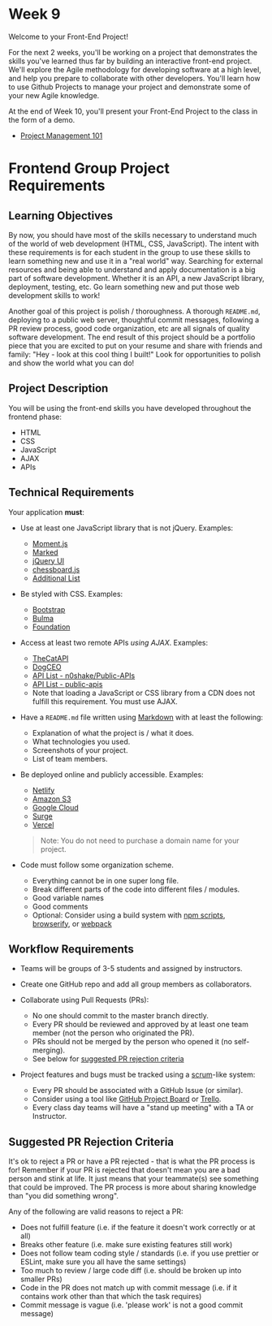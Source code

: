# Week 9

Welcome to your Front-End Project! 

For the next 2 weeks, you'll be working on a project that demonstrates the skills you've learned thus far by building an interactive front-end project. We'll explore the Agile methodology for developing software at a high level, and help you prepare to collaborate with other developers. You'll learn how to use Github Projects to manage your project and demonstrate some of your new Agile knowledge.

At the end of Week 10, you'll present your Front-End Project to the class in the form of a demo. 

- [Project Management 101](https://learn.digitalcrafts.com/flex/lessons/front-end-foundations/project-management-101/)

# Frontend Group Project Requirements

## Learning Objectives

By now, you should have most of the skills necessary to understand much of the world of web development (HTML, CSS, JavaScript). The intent with these requirements is for each student in the group to use these skills to learn something new and use it in a "real world" way. Searching for external resources and being able to understand and apply documentation is a big part of software development. Whether it is an API, a new JavaScript library, deployment, testing, etc. Go learn something new and put those web development skills to work!

Another goal of this project is polish / thoroughness. A thorough `README.md`, deploying to a public web server, thoughtful commit messages, following a PR review process, good code organization, etc are all signals of quality software development. The end result of this project should be a portfolio piece that you are excited to put on your resume and share with friends and family: "Hey - look at this cool thing I built!" Look for opportunities to polish and show the world what you can do!

## Project Description

You will be using the front-end skills you have developed throughout the frontend phase:
* HTML
* CSS
* JavaScript
* AJAX
* APIs

## Technical Requirements

Your application **must**:

- Use at least one JavaScript library that is not jQuery. Examples:
  - [Moment.js](https://momentjs.com/)
  - [Marked](https://marked.js.org/)
  - [jQuery UI](https://jqueryui.com/)
  - [chessboard.js](http://chessboardjs.com/)
  - [Additional List](./additional-libraries.md)

- Be styled with CSS. Examples:
  - [Bootstrap](http://getbootstrap.com/)
  - [Bulma](https://bulma.io/)
  - [Foundation](https://foundation.zurb.com/)

- Access at least two remote APIs *using AJAX*. Examples:
  - [TheCatAPI](https://thecatapi.com/)
  - [DogCEO](https://dog.ceo/dog-api/)
  - [API List - n0shake/Public-APIs](https://github.com/n0shake/Public-APIs)
  - [API List - public-apis](https://github.com/public-apis/public-apis)
  - Note that loading a JavaScript or CSS library from a CDN does not fulfill this requirement.
    You must use AJAX.

- Have a `README.md` file written using [Markdown] with at least the following:
  - Explanation of what the project is / what it does.
  - What technologies you used.
  - Screenshots of your project.
  - List of team members.

- Be deployed online and publicly accessible. Examples:
  - [Netlify](https://www.netlify.com/)
  - [Amazon S3](https://docs.aws.amazon.com/AmazonS3/latest/dev/WebsiteHosting.html)
  - [Google Cloud](https://cloud.google.com/storage/docs/hosting-static-website)
  - [Surge](https://surge.sh/)
  - [Vercel](https://vercel.com)
  > Note: You do not need to purchase a domain name for your project.

- Code must follow some organization scheme.
  - Everything cannot be in one super long file.
  - Break different parts of the code into different files / modules.
  - Good variable names
  - Good comments
  - Optional: Consider using a build system with [npm scripts], [browserify], or [webpack]

[Markdown]:https://guides.github.com/features/mastering-markdown/
[StandardJS]:https://standardjs.com/
[npm scripts]:https://deliciousbrains.com/npm-build-script/
[browserify]:http://browserify.org/
[webpack]:https://webpack.js.org/

## Workflow Requirements

- Teams will be groups of 3-5 students and assigned by instructors.

- Create one GitHub repo and add all group members as collaborators.

- Collaborate using Pull Requests (PRs):
  - No one should commit to the master branch directly.
  - Every PR should be reviewed and approved by at least one team member (not the person who originated the PR).
  - PRs should not be merged by the person who opened it (no self-merging).
  - See below for [suggested PR rejection criteria](#suggested-pr-rejection-criteria)

- Project features and bugs must be tracked using a [scrum]-like system:
  - Every PR should be associated with a GitHub Issue (or similar).
  - Consider using a tool like [GitHub Project Board] or [Trello].
  - Every class day teams will have a "stand up meeting" with a TA or Instructor.

[scrum]:https://en.wikipedia.org/wiki/Scrum_(software_development)
[GitHub Project Board]:https://help.github.com/articles/about-project-boards/
[Trello]:https://trello.com/

## Suggested PR Rejection Criteria

It's ok to reject a PR or have a PR rejected - that is what the PR process is
for! Remember if your PR is rejected that doesn't mean you are a bad person and
stink at life. It just means that your teammate(s) see something that could be
improved. The PR process is more about sharing knowledge than "you did something
wrong".

Any of the following are valid reasons to reject a PR:

- Does not fulfill feature (i.e. if the feature it doesn't work correctly or at all)
- Breaks other feature (i.e. make sure existing features still work)
- Does not follow team coding style / standards (i.e. if you use prettier or ESLint, make sure you all have the same settings)
- Too much to review / large code diff (i.e. should be broken up into smaller PRs)
- Code in the PR does not match up with commit message (i.e. if it contains work other than that which the task requires)
- Commit message is vague (i.e. 'please work' is not a good commit message)
